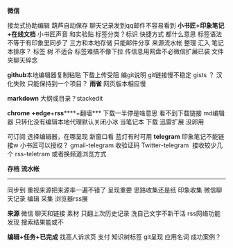 ### 

**微信** 

接龙式协助编辑 
葫芦自动保存 聊天记录发到qq邮件不容易看到 
**小书匠+印象笔记 +在线文档**
小书匠声音 和实验贴 
标签分类？标识 快捷方式 都什么意思 标签语法不等于有印象里同步了 
三方和本地存储 只能邮件分享 
来源流水帐  整理 汇入 
笔记本排序？
标签 树 不适合  标签难搞不像下拉 传信息用网盘不必微信扩展已装 文件夹聊天碎念 

**github**本地编辑器复制粘贴 下载上传受阻 编git说明 git链接慢不稳定 gists ？ 
汉化失败
只能保持到一个项目？
**雨雀** 网页版本相应慢

**markdown**
大纲或目录？stackedit

**chrome** **+edge**+**rss******+翻墙***
下载一半停是啥意思  看不到下载链接 
md编辑器 只转化没有编辑本地代理默认关闭小冰 当笔记本
下载 迅雷扩展 没卵用 

 可订阅 选择编辑器，在哪呈现 新窗口看 
蓝灯有时可用 
**telegram**
印象笔记不能链接w 小书匠可以授权？
gmail-telegram 收验证码 
Twitter-telegram  接收较少几个
rss-teletram 或者换频道浏览方式 

**存档**
**流水帐** 
****  
同步到 
重视来源把来源率一遍不错了 呈现重要 思路收集还是纸 印象收集 微信聊天记录 编辑 采集 浏览器rss展

**来源**  微信 聊天和链接 素材 只翻上次历史记录 洗自己文字不新干活  rss网络功能 发现 搜索结果能或不 
 
**编辑+任务+已完成**
找高人诉求页  支付 知识树标签  git呈现  应用名词  成功案例？

<!--
**hebbank/hebbank** is a ✨ _special_ ✨ repository because its `README.md` (this file) appears on your GitHub profile.

Here are some ideas to get you started:

- 🔭 I’m currently working on ...
- 🌱 I’m currently learning ...
- 👯 I’m looking to collaborate on ...
- 🤔 I’m looking for help with ...
- 💬 Ask me about ...
- 📫 How to reach me: ...
- 😄 Pronouns: ...
- ⚡ Fun fact: ...
-->
